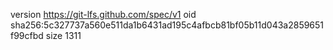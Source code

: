version https://git-lfs.github.com/spec/v1
oid sha256:5c327737a560e511da1b6431ad195c4afbcb81bf05b11d043a2859651f99cfbd
size 1311
